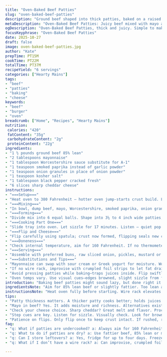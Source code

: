 ```yaml
---
title: "Oven-Baked Beef Patties"
slug: "oven-baked-beef-patties"
description: "Ground beef shaped into thick patties, baked on a raised rack to drain fat and build crust. Mixed with mayo and Worcestershire for moisture and umami. Seasoned with salt, smoked paprika, onion granules, and cracked pepper to punch up flavor. Cheese added near end to melt without drying out the meat. Finished once internal temp hits 160 Fahrenheit for safety and texture. Six servings, moderate fat, protein-packed. Simple, hands-off cooking with an eye on technique and texture."
metaDescription: "Oven-Baked Beef Patties: Juicy beef mixed with mayo and spices for flavor, baked to crispy perfection with melted cheese. A straightforward recipe."
ogDescription: "Oven-Baked Beef Patties, thick and juicy. Simple to make with mayo, spices, and finished with melted cheese. Perfect for your next meal."
focusKeyphrase: "Oven-Baked Beef Patties"
date: 2025-10-27
draft: false
image: oven-baked-beef-patties.jpg
author: "Kate"
prepTime: PT15M
cookTime: PT22M
totalTime: PT37M
recipeYield: "6 servings"
categories: ["Hearty Mains"]
tags:
- "beef"
- "patties"
- "baking"
- "cheese"
keywords:
- "beef"
- "burger"
- "oven"
breadcrumb: ["Home", "Recipes", "Hearty Mains"]
nutrition: 
 calories: "420"
 fatContent: "35g"
 carbohydrateContent: "2g"
 proteinContent: "22g"
ingredients:
- "1 ½ pounds ground beef 85% lean"
- "2 tablespoons mayonnaise"
- "1 tablespoon Worcestershire sauce substitute for A-1"
- "1 teaspoon smoked paprika instead of garlic powder"
- "1 teaspoon onion granules in place of onion powder"
- "1 teaspoon kosher salt"
- "1 tablespoon black pepper cracked fresh"
- "6 slices sharp cheddar cheese"
instructions:
- "===Setup==="
- "Heat oven to 380 Fahrenheit — hotter oven jump-starts crust build. Line rimmed baking tray with foil; set a wire rack on top. Elevates patties so fat drips away, avoids greasy surfaces. Rack crucial—skip and burgers stew in grease, no crust forms."
- "===Mixing==="
- "In bowl, dump beef, mayo, Worcestershire, smoked paprika, onion granules, salt, and cracked pepper. Fold ingredients gently. Overmixing toughens meat; aim for uniform season but keep it loose. Uniform patties hold shape better, cook evenly."
- "===Forming==="
- "Divide mix into 6 equal balls. Shape into 3¼ to 4 inch wide patties, about ¾ inch thick—thicker than usual. Thin patties shrink and dry fast. Space patties apart on wire rack; crowding traps steam, kills crust development."
- "===Cooking Part One==="
- "Slide tray into oven. Let sizzle for 17 minutes. Listen — quiet pop and faint grease hiss signal fat rendering. Edges will firm up, surface browning lightly. Do not disturb or flip too soon. Patience builds crust."
- "===Flip and Cheese==="
- "Flip carefully using spatula; crust now formed, flipping seals new crust on other side. Return to oven for 7 minutes. Last 2 minutes: lay cheddar slice atop each patty, cheese melts gently but avoids drying. Watch—cheese bubbling and soft is your visual cue."
- "===Doneness==="
- "Check internal temperature, aim for 160 Fahrenheit. If no thermometer, slight spring under finger means done; juices run clear. Undercooked means risky, overbaked turns dry. Let rest 3 minutes on rack—resting reabsorbs juice, firms texture."
- "===Serving==="
- "Assemble with preferred buns, raw sliced onion, pickles, mustard or ketchup—or thick tomato slices and crisp lettuce for crunch. Avoid watery toppings that swamp that crust."
- "===Substitutions and Tips==="
- "Mayonnaise can swap with sour cream or Greek yogurt for moisture. Worcestershire can be replaced with soy sauce diluted with a pinch of vinegar. Smoked paprika adds depth; if unavailable, cayenne powder or plain paprika work but lose some smoky punch. Use fresh cracked pepper—no pre-ground—bigger flavor impact and crunch in crust."
- "If no wire rack, improvise with crumpled foil strips to let fat drain away. Skip mayonnaise for leaner patties, but expect drier texture; compensate with a dash of oil when cooking."
- "Avoid pressing patties while baking—traps juices inside. Flip swiftly but gently to avoid breaking crust."
- "Oven temps vary. Use visual cues—edges browned, slight sizzle from fat dripping, cheese melting evenness—to gauge doneness."
introduction: "Baking beef patties might sound lazy, but done right it’s a straightforward way to trap flavor and lock in texture. The wire rack above a foil-lined sheet pan is your best friend for crust without grease sog. Mayo mixes into the beef to keep it juicy while Worcestershire hits umami layers that dry seasoning lacks. I swapped garlic and onion powders for smoked paprika and onion granules, layering in complexity and a mild charred flavor instead of raw powders. Flipping only once is the golden rule. Over handling kills crust development and makes patties tough. Cheese slid on near the end gets melty but doesn’t smother the heat, letting patties finish cooking cleanly. Watch the surface carefully—the telltale caramelizing edges and faint sputter of dripping fat. Learning these signs means no thermometer needed. Steady oven, simple seasoning, focused finishing steps. You get six juicy, slightly smoky patties with a crispy teeth-friendly exterior that’s not soaked in grease."
ingredientsNote: "Aim for 85% lean beef or slightly fattier. Too lean and the patties dry out fast; too fatty and you risk flare-ups or greasy results. Mayonnaise is more than binder—moisture carrier and fat for carry-through richness. Substitutes like sour cream or full-fat Greek yogurt work similarly but may alter tang slightly. Worcestershire sauce replaces A-1 with comparable savory notes; if soy sauce or tamari is your fridge standby, add a tiny vinegar splash for brightness. Spices matter: smoked paprika does double duty as color and flavor booster. Onion granules and fresh cracked black pepper hit texture and intensity differently than powder. Fresh grinding your pepper elevates aroma and bite. Cheese choice defines finish—sharp cheddar slices melt evenly and cut fat, while processed slices melt smoother but taste bland. Adjust to what’s on hand, but season boldly. Salt and pepper must never be neglected—season inside mix not just the surface. It’s the secret to even flavor throughout."
instructionsNote: "Heat oven fully before starting. Wire rack elevates patties so rendered fat drains away; builds that coveted crust instead of stewing in its own grease. Mixing should be gentle yet thorough to distribute mayo and spices with minimal meat breakage for tenderness. Patties thicker than a half inch hold juiciness better. Time cues are guidelines—visual signs like browning edges, sizzling sounds, and cheese bubbling tell the real story. Flip only once, carefully, to keep crust intact and cook evenly. Using an instant-read thermometer confirms safe internal temp but finger test works for practiced cooks—pressed patties firm with slight give indicate well-done. Rest briefly before serving to lock juices back inside. Drafting steps with sensory signals and alternatives helps adapt for varying ovens and kitchen gear. Don’t crowd patties, avoid repetitive flips, and respect resting time. That’s the real foundation of consistent results."
tips:
- "Patty thickness matters. A thicker patty cooks better; holds juices inside. Aim for ¾ inch. Avoid pressing while baking. It squishes juices out."
- "Mayo in beef? Yes. It adds moisture and richness. Alternatives exist, like Greek yogurt or sour cream. Adjust taste, still keep juiciness."
- "Check your cheese choice. Sharp cheddar? Great melt and flavor. Processed cheese? Smoother but less taste. Pick depending on your palate."
- "Step cues are key. Listen for sizzle. Visually check. Look for browned edges, bubbling cheese. If you rely on time alone, chances are you'll overcook."
- "Patience on flips. Only flip once to keep crust intact. If rushed, risk tearing. Let the crust form first, then carefully flip."
faq:
- "q: What if patties are undercooked? a: Always aim for 160 Fahrenheit internal temp. If no thermometer, slight spring under finger, juices clear."
- "q: What to do if patties are dry? a: Use fattier beef, 85% lean or more. If too lean? Consider adding oil or mayo. Helps with moisture."
- "q: Can I store leftovers? a: Yes, fridge for up to four days. Freeze too, wrap well. But expect some texture change once thawed."
- "q: What if I don’t have a wire rack? a: Can improvise, crumpled foil works. Elevates patties, fat drains away; crust forms. Avoid stewing in grease."

---
```

